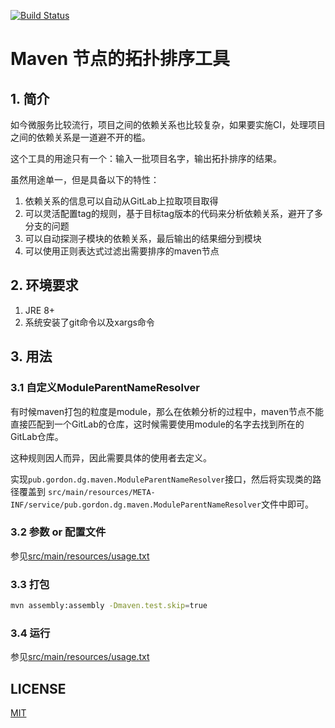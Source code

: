 [![Build Status](https://travis-ci.org/bungder/maven-topology.svg?branch=master)](https://travis-ci.org/bungder/maven-topology)
# Maven 节点的拓扑排序工具

## 1. 简介

如今微服务比较流行，项目之间的依赖关系也比较复杂，如果要实施CI，处理项目之间的依赖关系是一道避不开的槛。

这个工具的用途只有一个：输入一批项目名字，输出拓扑排序的结果。

虽然用途单一，但是具备以下的特性：

1. 依赖关系的信息可以自动从GitLab上拉取项目取得
2. 可以灵活配置tag的规则，基于目标tag版本的代码来分析依赖关系，避开了多分支的问题
3. 可以自动探测子模块的依赖关系，最后输出的结果细分到模块
4. 可以使用正则表达式过滤出需要排序的maven节点

## 2. 环境要求

1. JRE 8+
2. 系统安装了git命令以及xargs命令

## 3. 用法

### 3.1 自定义ModuleParentNameResolver

有时候maven打包的粒度是module，那么在依赖分析的过程中，maven节点不能直接匹配到一个GitLab的仓库，这时候需要使用module的名字去找到所在的GitLab仓库。

这种规则因人而异，因此需要具体的使用者去定义。

实现`pub.gordon.dg.maven.ModuleParentNameResolver`接口，然后将实现类的路径覆盖到
`src/main/resources/META-INF/service/pub.gordon.dg.maven.ModuleParentNameResolver`文件中即可。

### 3.2 参数 or 配置文件

参见[src/main/resources/usage.txt](src/main/resources/usage.txt)

### 3.3 打包

```bash
mvn assembly:assembly -Dmaven.test.skip=true
```

### 3.4 运行

参见[src/main/resources/usage.txt](src/main/resources/usage.txt)

## LICENSE

[MIT](LICENSE)
